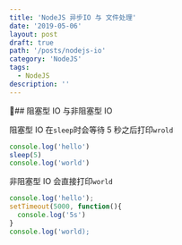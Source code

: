 ```yaml
---
title: 'NodeJS 异步IO 与 文件处理'
date: '2019-05-06'
layout: post
draft: true
path: '/posts/nodejs-io'
category: 'NodeJS'
tags:
  - NodeJS
description: ''
---
```


## 阻塞型 IO 与非阻塞型 IO

阻塞型 IO 在`sleep`时会等待 5 秒之后打印`wrold`

```javascript
console.log('hello')
sleep(5)
console.log('world')
```

非阻塞型 IO 会直接打印`world`

```javascript
console.log('hello');
setTimeout(5000, function(){
  console.log('5s')
}
console.log('world);
```
